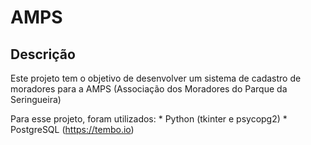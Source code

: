 # AMPS

## Descrição

Este projeto tem o objetivo de desenvolver um sistema de cadastro de moradores para a AMPS (Associação dos Moradores do Parque da Seringueira)

Para esse projeto, foram utilizados:
	* Python (tkinter e psycopg2)
	* PostgreSQL (https://tembo.io)

